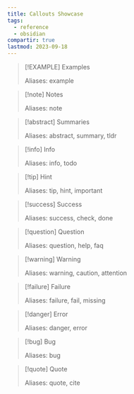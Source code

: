 ```yaml
---
title: Callouts Showcase
tags:
  - reference
  - obsidian
compartir: true
lastmod: 2023-09-18
---
```



> [!EXAMPLE] Examples
> 
> Aliases: example

> [!note] Notes
> 
> Aliases: note

> [!abstract] Summaries
> 
> Aliases: abstract, summary, tldr

> [!info] Info
> 
> Aliases: info, todo

> [!tip] Hint
> 
> Aliases: tip, hint, important

> [!success] Success
> 
> Aliases: success, check, done

> [!question] Question
> 
> Aliases: question, help, faq

> [!warning] Warning
> 
> Aliases: warning, caution, attention

> [!failure] Failure
> 
> Aliases: failure, fail, missing

> [!danger] Error
> 
> Aliases: danger, error

> [!bug] Bug
> 
> Aliases: bug

> [!quote] Quote
> 
> Aliases: quote, cite
